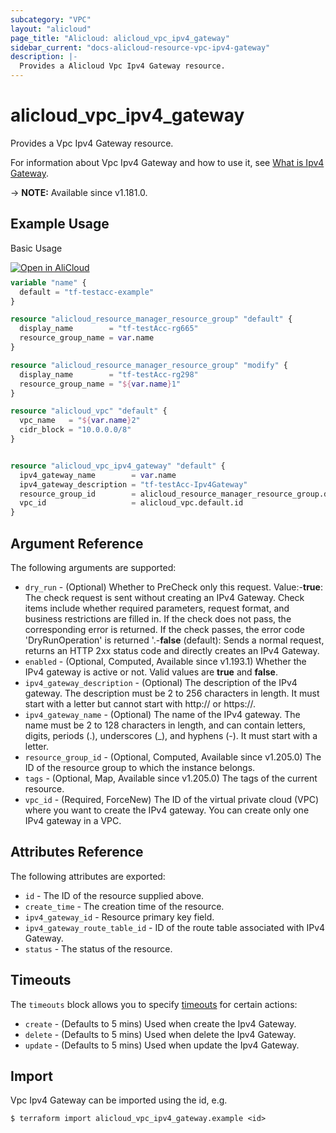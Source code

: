 ```yaml
---
subcategory: "VPC"
layout: "alicloud"
page_title: "Alicloud: alicloud_vpc_ipv4_gateway"
sidebar_current: "docs-alicloud-resource-vpc-ipv4-gateway"
description: |-
  Provides a Alicloud Vpc Ipv4 Gateway resource.
---
```


# alicloud_vpc_ipv4_gateway

Provides a Vpc Ipv4 Gateway resource. 

For information about Vpc Ipv4 Gateway and how to use it, see [What is Ipv4 Gateway](https://www.alibabacloud.com/help/en/virtual-private-cloud/latest/createipv4gateway).

-> **NOTE:** Available since v1.181.0.

## Example Usage

Basic Usage

<div style="display: block;margin-bottom: 40px;"><div class="oics-button" style="float: right;position: absolute;margin-bottom: 10px;">
  <a href="https://api.aliyun.com/terraform?resource=alicloud_vpc_ipv4_gateway&exampleId=94047563-35ae-6bfc-0c14-1599a9e9b84fc431a5d3&activeTab=example&spm=docs.r.vpc_ipv4_gateway.0.9404756335&intl_lang=EN_US" target="_blank">
    <img alt="Open in AliCloud" src="https://img.alicdn.com/imgextra/i1/O1CN01hjjqXv1uYUlY56FyX_!!6000000006049-55-tps-254-36.svg" style="max-height: 44px; max-width: 100%;">
  </a>
</div></div>

```terraform
variable "name" {
  default = "tf-testacc-example"
}

resource "alicloud_resource_manager_resource_group" "default" {
  display_name        = "tf-testAcc-rg665"
  resource_group_name = var.name
}

resource "alicloud_resource_manager_resource_group" "modify" {
  display_name        = "tf-testAcc-rg298"
  resource_group_name = "${var.name}1"
}

resource "alicloud_vpc" "default" {
  vpc_name   = "${var.name}2"
  cidr_block = "10.0.0.0/8"
}


resource "alicloud_vpc_ipv4_gateway" "default" {
  ipv4_gateway_name        = var.name
  ipv4_gateway_description = "tf-testAcc-Ipv4Gateway"
  resource_group_id        = alicloud_resource_manager_resource_group.default.id
  vpc_id                   = alicloud_vpc.default.id
}
```

## Argument Reference

The following arguments are supported:
* `dry_run` - (Optional) Whether to PreCheck only this request. Value:-**true**: The check request is sent without creating an IPv4 Gateway. Check items include whether required parameters, request format, and business restrictions are filled in. If the check does not pass, the corresponding error is returned. If the check passes, the error code 'DryRunOperation' is returned '.-**false** (default): Sends a normal request, returns an HTTP 2xx status code and directly creates an IPv4 Gateway.
* `enabled` - (Optional, Computed, Available since v1.193.1) Whether the IPv4 gateway is active or not. Valid values are **true** and **false**.
* `ipv4_gateway_description` - (Optional) The description of the IPv4 gateway. The description must be 2 to 256 characters in length. It must start with a letter but cannot start with http:// or https://.
* `ipv4_gateway_name` - (Optional) The name of the IPv4 gateway. The name must be 2 to 128 characters in length, and can contain letters, digits, periods (.), underscores (_), and hyphens (-). It must start with a letter.
* `resource_group_id` - (Optional, Computed, Available since v1.205.0) The ID of the resource group to which the instance belongs.
* `tags` - (Optional, Map, Available since v1.205.0) The tags of the current resource.
* `vpc_id` - (Required, ForceNew) The ID of the virtual private cloud (VPC) where you want to create the IPv4 gateway. You can create only one IPv4 gateway in a VPC.



## Attributes Reference

The following attributes are exported:
* `id` - The ID of the resource supplied above.
* `create_time` - The creation time of the resource.
* `ipv4_gateway_id` - Resource primary key field.
* `ipv4_gateway_route_table_id` - ID of the route table associated with IPv4 Gateway.
* `status` - The status of the resource.

## Timeouts

The `timeouts` block allows you to specify [timeouts](https://developer.hashicorp.com/terraform/language/resources/syntax#operation-timeouts) for certain actions:
* `create` - (Defaults to 5 mins) Used when create the Ipv4 Gateway.
* `delete` - (Defaults to 5 mins) Used when delete the Ipv4 Gateway.
* `update` - (Defaults to 5 mins) Used when update the Ipv4 Gateway.

## Import

Vpc Ipv4 Gateway can be imported using the id, e.g.

```shell
$ terraform import alicloud_vpc_ipv4_gateway.example <id>
```